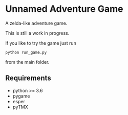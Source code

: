 # Unnamed Adventure Game

A zelda-like adventure game. 

This is still a work in progress.

If you like to try the game just run

    python run_game.py

from the main folder.

## Requirements

* python >= 3.6
* pygame
* esper
* pyTMX
